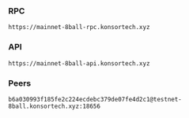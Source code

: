 ### RPC
```
https://mainnet-8ball-rpc.konsortech.xyz
```

### API
```
https://mainnet-8ball-api.konsortech.xyz
```

### Peers
```
b6a030993f185fe2c224ecdebc379de07fe4d2c1@testnet-8ball.konsortech.xyz:18656
```
